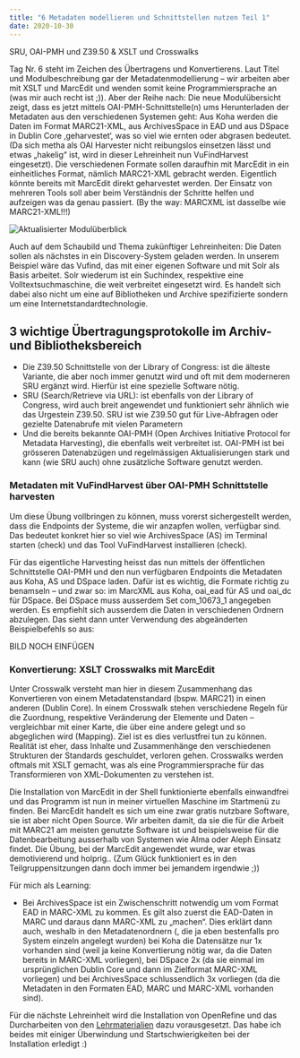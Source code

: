 ```yaml
---
title: "6 Metadaten modellieren und Schnittstellen nutzen Teil 1"
date: 2020-10-30
---
```

SRU, OAI-PMH und Z39.50  &  XSLT und Crosswalks 

Tag Nr. 6 steht im Zeichen des Übertragens und Konvertierens. Laut Titel und Modulbeschreibung gar der Metadatenmodellierung – wir arbeiten aber mit XSLT und MarcEdit und wenden somit keine Programmiersprache an (was mir auch recht ist ;)). Aber der Reihe nach:
Die neue Modulübersicht zeigt, dass es jetzt mittels OAI-PMH-Schnittstelle(n) ums Herunterladen der Metadaten aus den verschiedenen Systemen geht: Aus Koha werden die Daten im Format MARC21-XML, aus ArchivesSpace in EAD und aus DSpace in Dublin Core ‚geharvestet‘, was so viel wie ernten oder abgrasen bedeutet. (Da sich metha als OAI Harvester nicht reibungslos einsetzen lässt und etwas „hakelig“ ist, wird in dieser Lehreinheit nun VuFindHarvest eingesetzt). Die verschiedenen Formate sollen daraufhin mit MarcEdit in ein einheitliches Format, nämlich MARC21-XML gebracht werden. Eigentlich könnte bereits mit MarcEdit direkt geharvestet werden. Der Einsatz von mehreren Tools soll aber beim Verständnis der Schritte helfen und aufzeigen was da genau passiert. (By the way: MARCXML ist dasselbe wie MARC21-XML!!!)

![Aktualisierter Modulüberblick](https://pad.gwdg.de/uploads/upload_19a6e70e127583b4c50e24282bf7e3fd.png)

Auch auf dem Schaubild und Thema zukünftiger Lehreinheiten: 
Die Daten sollen als nächstes in ein Discovery-System geladen werden. In unserem Beispiel wäre das Vufind, das mit einer eigenen Software und mit Solr als Basis arbeitet.  Solr wiederum ist ein Suchindex, respektive eine Volltextsuchmaschine, die weit verbreitet eingesetzt wird. Es handelt sich dabei also nicht um eine auf Bibliotheken und Archive spezifizierte sondern um eine Internetstandardtechnologie.


## 3 wichtige Übertragungsprotokolle im Archiv- und Bibliotheksbereich
+ Die Z39.50 Schnittstelle von der Library of Congress: ist die älteste Variante, die aber noch immer genutzt wird und oft mit dem moderneren SRU ergänzt wird. Hierfür ist eine spezielle Software nötig. 
+ SRU (Search/Retrieve via URL): ist ebenfalls von der Library of Congress, wird auch breit angewendet und funktioniert sehr ähnlich wie das Urgestein Z39.50. SRU ist wie Z39.50 gut für Live-Abfragen oder gezielte Datenabrufe mit vielen Parametern
+ Und die bereits bekannte OAI-PMH (Open Archives Initiative Protocol for Metadata Harvesting), die ebenfalls weit verbreitet ist. OAI-PMH ist bei grösseren Datenabzügen und regelmässigen Aktualisierungen stark und kann (wie SRU auch) ohne zusätzliche Software genutzt werden. 

### Metadaten mit VuFindHarvest über OAI-PMH Schnittstelle harvesten
Um diese Übung vollbringen zu können, muss vorerst sichergestellt werden, dass die Endpoints der Systeme, die wir anzapfen wollen, verfügbar sind. Das bedeutet konkret hier so viel wie ArchivesSpace (AS) im Terminal starten (check) und das Tool VuFindHarvest installieren (check). 

Für das eigentliche Harvesting heisst das nun mittels der öffentlichen Schnittstelle OAI-PMH und den nun verfügbaren Endpoints die Metadaten aus Koha, AS und DSpace laden. Dafür ist es wichtig, die Formate richtig zu benamseln – und zwar so: im MarcXML aus Koha, oai_ead für AS und oai_dc für DSpace. Bei DSpace muss ausserdem Set com_10673_1 angegeben werden. Es empfiehlt sich ausserdem die Daten in verschiedenen Ordnern abzulegen. Das sieht dann unter Verwendung des abgeänderten Beispielbefehls so aus:

BILD NOCH EINFÜGEN

### Konvertierung: XSLT Crosswalks mit MarcEdit
Unter Crosswalk versteht man hier in diesem Zusammenhang das Konvertieren von einem Metadatenstandard (bspw. MARC21) in einen anderen (Dublin Core). In einem Crosswalk stehen verschiedene Regeln für die Zuordnung, respektive Veränderung der Elemente und Daten – vergleichbar mit einer Karte, die über eine andere gelegt und so abgeglichen wird (Mapping). Ziel ist es dies verlustfrei tun zu können. Realität ist eher, dass Inhalte und Zusammenhänge den verschiedenen Strukturen der Standards geschuldet, verloren gehen. Crosswalks werden oftmals mit XSLT gemacht, was als eine Programmiersprache für das Transformieren von XML-Dokumenten zu verstehen ist. 

Die Installation von MarcEdit in der Shell funktionierte ebenfalls einwandfrei und das Programm ist nun in meiner virtuellen Maschine im Startmenü zu finden. Bei MarcEdit handelt es sich um eine zwar gratis nutzbare Software, sie ist aber nicht Open Source. Wir arbeiten damit, da sie die für die Arbeit mit MARC21 am meisten genutzte Software ist und beispielsweise für die Datenbearbeitung ausserhalb von Systemen wie Alma oder Aleph Einsatz findet.
Die Übung, bei der MarcEdit angewendet wurde, war etwas demotivierend und holprig.. (Zum Glück funktioniert es in den Teilgruppensitzungen dann doch immer bei jemandem irgendwie ;))

Für mich als Learning: 
+ Bei ArchivesSpace ist ein Zwischenschritt notwendig um vom Format EAD in MARC-XML zu kommen. Es gilt also zuerst die EAD-Daten in MARC und daraus dann MARC-XML zu „machen“.  Dies erklärt dann auch, weshalb in den Metadatenordnern (, die ja eben bestenfalls pro System einzeln angelegt wurden) bei Koha die Datensätze nur 1x vorhanden sind (weil ja keine Konvertierung nötig war, da die Daten bereits in MARC-XML vorliegen), bei DSpace 2x (da sie einmal im ursprünglichen Dublin Core und dann im Zielformat MARC-XML vorliegen) und bei ArchivesSpace schlussendlich 3x vorliegen (da die Metadaten in den Formaten EAD, MARC und MARC-XML vorhanden sind). 

Für die nächste Lehreinheit wird die Installation von OpenRefine und das Durcharbeiten von den [Lehrmaterialien](https://librarycarpentry.org/lc-marcedit/01-introduction/index.html) dazu vorausgesetzt. Das habe ich beides mit einiger Überwindung und Startschwierigkeiten bei der Installation erledigt :)
